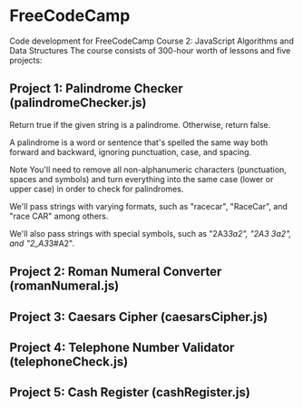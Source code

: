 # FreeCodeCamp
Code development for FreeCodeCamp Course 2: JavaScript Algorithms and Data Structures
The course consists of 300-hour worth of lessons and five projects:

Project 1: Palindrome Checker (palindromeChecker.js)
-
Return true if the given string is a palindrome. Otherwise, return false.

A palindrome is a word or sentence that's spelled the same way both forward and backward, ignoring punctuation, case, and spacing.

Note
You'll need to remove all non-alphanumeric characters (punctuation, spaces and symbols) and turn everything into the same case (lower or upper case) in order to check for palindromes.

We'll pass strings with varying formats, such as "racecar", "RaceCar", and "race CAR" among others.

We'll also pass strings with special symbols, such as "2A3*3a2", "2A3 3a2", and "2_A3*3#A2".


Project 2: Roman Numeral Converter (romanNumeral.js)
-

Project 3: Caesars Cipher (caesarsCipher.js)
-

Project 4: Telephone Number Validator (telephoneCheck.js)
-

Project 5: Cash Register (cashRegister.js)
-
